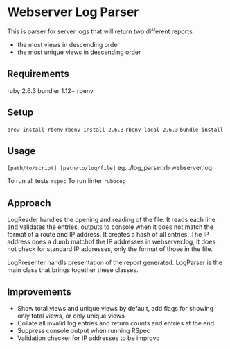 # Webserver Log Parser 

This is parser for server logs that will return two different reports:
- the most views in descending order
- the most unique views in descending order

## Requirements
ruby 2.6.3
bundler 1.12+
rbenv

## Setup
`brew install rbenv`
`rbenv install 2.6.3`
`rbenv local 2.6.3`
`bundle install`

## Usage
`[path/to/script] [path/to/log/file]`
eg. ./log_parser.rb webserver.log

To run all tests `rspec`
To run linter `rubocop`

## Approach
LogReader handles the opening and reading of the file. It reads each line and validates the entries, outputs to console when it does not match the format of a route and IP address. It creates a hash of all entries. The IP address does a dumb matchof the IP addresses in webserver.log, it does not check for standard IP addresses, only the format of those in the file. 

LogPresenter handls presentation of the report generated. LogParser is the main class that brings together these classes. 

## Improvements
- Show total views and unique views by default, add flags for showing only total views, or only unique views
- Collate all invalid log entries and return counts and entries at the end
- Suppress console output when running RSpec
- Validation checker for IP addresses to be improvd
